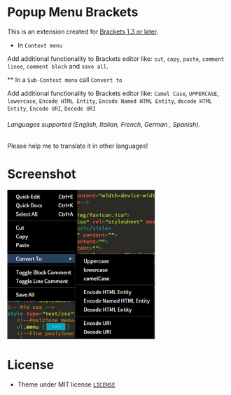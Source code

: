 # Popup Menu Brackets


This is an extension created for [Brackets 1.3 or later](http://www.brackets.io/). 


* In `Context menu`

Add additional functionality to Brackets editor like: `cut`, `copy`, `paste`,  `comment linee`, `comment block` and `save all`.

** In a `Sub-Context menu` call `Convert to`

Add additional functionality to Brackets editor like: `Camel Case`, `UPPERCASE`, `lowercase`, `Encode HTML Entity`, `Encode Named HTML Entity`, `decode HTML Entity`, `Encode URI`, `Decode URI`



###### Languages supported (English, Italian, French, German , Spanish).
Please help me to translate it in other languages!

# Screenshot

![Image 1](https://github.com/Denisov21/Popup-menu-extension/blob/master/screenshot/Image3.png)

# License

* Theme under MIT license [`LICENSE`](LICENSE)
